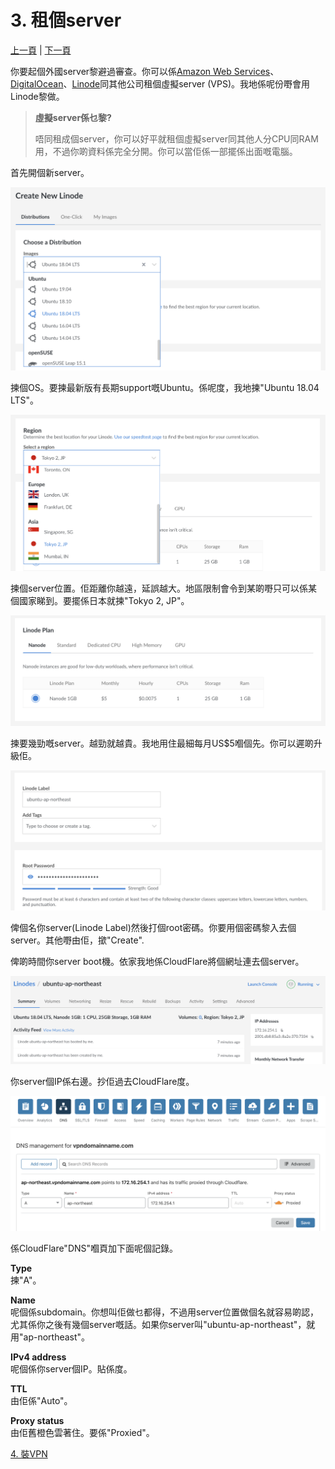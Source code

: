 # 3. 租個server

[上一頁](./2.md) | [下一頁](./4.md)

你要起個外國server黎避過審查。你可以係[Amazon Web Services](https://aws.amazon.com/ec2/)、[DigitalOcean](https://www.digitalocean.com/)、[Linode](https://www.linode.com/)同其他公司租個虛擬server (VPS)。我地係呢份嘢會用Linode黎做。

> **虛擬server係乜黎?**
>
> 唔同租成個server，你可以好平就租個虛擬server同其他人分CPU同RAM用，不過你啲資料係完全分開。你可以當佢係一部擺係出面嘅電腦。

首先開個新server。

![Linode image](../images/linode-image.png)

揀個OS。要揀最新版有長期support嘅Ubuntu。係呢度，我地揀"Ubuntu 18.04 LTS"。

![Linode region](../images/linode-region.png)

揀個server位置。佢距離你越遠，延誤越大。地區限制會令到某啲嘢只可以係某個國家睇到。要擺係日本就揀"Tokyo 2, JP"。

![Linode plan](../images/linode-plan.png)

揀要幾勁嘅server。越勁就越貴。我地用住最細每月US$5嗰個先。你可以遲啲升級佢。

![Linode name password](../images/linode-name-password.png)

俾個名你server(Linode Label)然後打個root密碼。你要用個密碼黎入去個server。其他嘢由佢，撳"Create".

俾啲時間你server boot機。依家我地係CloudFlare將個網址連去個server。

![Linode summary](../images/linode-summary.png)

你server個IP係右邊。抄佢過去CloudFlare度。

![Cloudflare DNS](../images/cloudflare-dns.png)

係CloudFlare"DNS"嗰頁加下面呢個記錄。

**Type**  
揀"A"。

**Name**  
呢個係subdomain。你想叫佢做乜都得，不過用server位置做個名就容易啲認，尤其係你之後有幾個server嘅話。如果你server叫"ubuntu-ap-northeast"，就用"ap-northeast"。

**IPv4 address**  
呢個係你server個IP。貼係度。

**TTL**  
由佢係"Auto"。

**Proxy status**  
由佢舊橙色雲著住。要係"Proxied"。

[4. 裝VPN](./4.md)